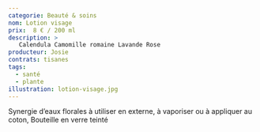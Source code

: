 ```yaml
---
categorie: Beauté & soins
nom: Lotion visage
prix:  8 € / 200 ml
description: >
   Calendula Camomille romaine Lavande Rose
producteur: Josie
contrats: tisanes
tags: 
  - santé
  - plante
illustration: lotion-visage.jpg
---
```


Synergie d’eaux florales à utiliser en externe, à vaporiser ou à appliquer au coton, Bouteille en verre teinté